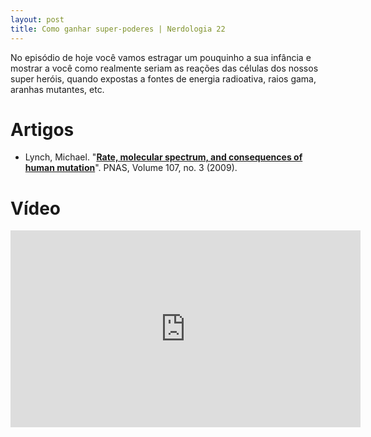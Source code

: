 ```yaml
---
layout: post
title: Como ganhar super-poderes | Nerdologia 22
---
```


No episódio de hoje você vamos estragar um pouquinho a sua infância e mostrar a você como realmente seriam as reações das células dos nossos super heróis, quando expostas a fontes de energia radioativa, raios gama, aranhas mutantes, etc.

Artigos
=====

- Lynch, Michael. "[**Rate, molecular spectrum, and consequences of human mutation**](http://www.pnas.org/content/107/3/961.abstract)". PNAS, Volume 107, no. 3 (2009).


Vídeo
=====

<iframe width="560" height="315" src="https://www.youtube.com/embed/xWqedHeXRGg" frameborder="0" allowfullscreen></iframe>

